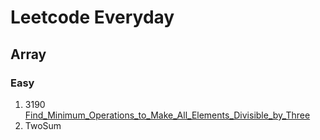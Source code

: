 # Leetcode Everyday


## Array 

### Easy
1. 3190 [Find_Minimum_Operations_to_Make_All_Elements_Divisible_by_Three](https://github.com/Eric-lab-star/leetcodeEveryday/tree/main/3190)   
2. TwoSum


